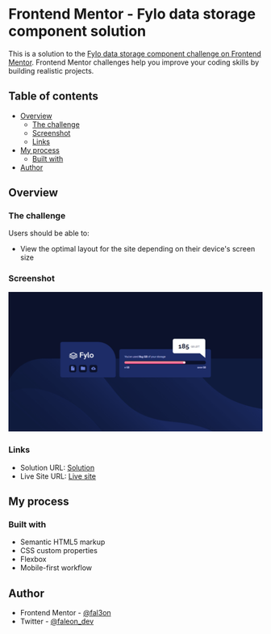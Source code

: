 # Frontend Mentor - Fylo data storage component solution

This is a solution to the [Fylo data storage component challenge on Frontend Mentor](https://www.frontendmentor.io/challenges/fylo-data-storage-component-1dZPRbV5n). Frontend Mentor challenges help you improve your coding skills by building realistic projects. 

## Table of contents

- [Overview](#overview)
  - [The challenge](#the-challenge)
  - [Screenshot](#screenshot)
  - [Links](#links)
- [My process](#my-process)
  - [Built with](#built-with)
- [Author](#author)

## Overview

### The challenge

Users should be able to:

- View the optimal layout for the site depending on their device's screen size

### Screenshot

![](./result/desk-view.png)

### Links

- Solution URL: [Solution](https://www.frontendmentor.io/solutions/fylo-data-storage-component-solution-using-flexbox-WidKMmXfx)
- Live Site URL: [Live site](https://fmc-data-storage-component.vercel.app/)

## My process

### Built with

- Semantic HTML5 markup
- CSS custom properties
- Flexbox
- Mobile-first workflow

## Author

- Frontend Mentor - [@fal3on](https://www.frontendmentor.io/profile/fal3on)
- Twitter - [@faleon_dev](https://twitter.com/faleon_dev)